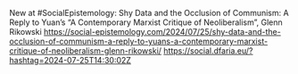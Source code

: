 New at #SocialEpistemology: Shy Data and the Occlusion of Communism: A Reply to Yuan’s “A Contemporary Marxist Critique of Neoliberalism”, Glenn Rikowski https://social-epistemology.com/2024/07/25/shy-data-and-the-occlusion-of-communism-a-reply-to-yuans-a-contemporary-marxist-critique-of-neoliberalism-glenn-rikowski/ https://social.dfaria.eu/?hashtag=2024-07-25T14:30:02Z
